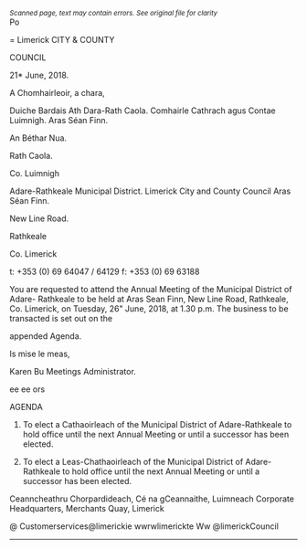 *<small>Scanned page, text may contain errors. See original file for clarity</small>*  
Po

=
Limerick
CITY & COUNTY

COUNCIL

21* June, 2018.

A Chomhairleoir, a chara,

Duiche Bardais Ath Dara-Rath Caola.
Comhairle Cathrach agus Contae Luimnigh.
Aras Séan Finn.

An Béthar Nua.

Rath Caola.

Co. Luimnigh

Adare-Rathkeale Municipal District.
Limerick City and County Council
Aras Séan Finn.

New Line Road.

Rathkeale

Co. Limerick

t: +353 (0) 69 64047 / 64129
f: +353 (0) 69 63188

You are requested to attend the Annual Meeting of the Municipal District of Adare-
Rathkeale to be held at Aras Sean Finn, New Line Road, Rathkeale, Co. Limerick, on
Tuesday, 26" June, 2018, at 1.30 p.m. The business to be transacted is set out on the

appended Agenda.

Is mise le meas,

Karen Bu
Meetings Administrator.

ee ee ors

AGENDA

1. To elect a Cathaoirleach of the Municipal District of Adare-Rathkeale to hold
office until the next Annual Meeting or until a successor has been elected.

2. To elect a Leas-Chathaoirleach of the Municipal District of Adare-Rathkeale to hold
office until the next Annual Meeting or until a successor has been elected.

Ceanncheathru Chorpardideach, Cé na gCeannaithe, Luimneach
Corporate Headquarters, Merchants Quay, Limerick

@ Customerservices@limerickie
 wwrwlimerickte
Ww @limerickCouncil

---
